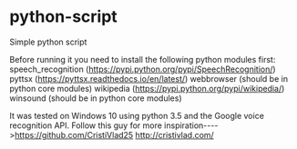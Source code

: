 # python-script
Simple python script

Before running it you need to install the following python modules first:
speech_recognition (https://pypi.python.org/pypi/SpeechRecognition/)
pyttsx (https://pyttsx.readthedocs.io/en/latest/)
webbrowser (should be in python core modules)
wikipedia (https://pypi.python.org/pypi/wikipedia/)
winsound  (should be in python core modules)

It was tested on Windows 10 using python 3.5 and the Google voice recognition API. 
Follow this guy for more inspiration---->https://github.com/CristiVlad25 http://cristivlad.com/
